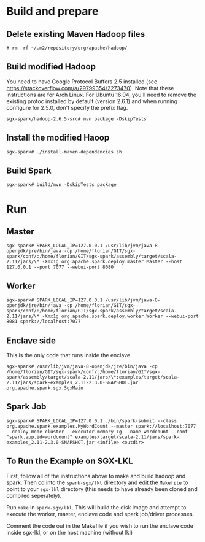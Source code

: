 
# Build and prepare

## Delete existing Maven Hadoop files

`# rm -rf ~/.m2/repository/org/apache/hadoop/`

## Build modified Hadoop

You need to have Google Protocol Buffers 2.5 installed (see https://stackoverflow.com/a/29799354/2273470).
Note that these instructions are for Arch Linux. For Ubuntu 16.04, you'll need to remove the existing
protoc installed by default (version 2.6.1) and when running configure for 2.5.0, don't
specify the prefix flag.

`sgx-spark/hadoop-2.6.5-src# mvn package -DskipTests`

## Install the modified Haoop

`sgx-spark# ./install-maven-dependencies.sh`

## Build Spark

`sgx-spark# build/mvn -DskipTests package`


# Run 

## Master

`sgx-spark# SPARK_LOCAL_IP=127.0.0.1 /usr/lib/jvm/java-8-openjdk/jre/bin/java -cp /home/florian/GIT/sgx-spark/conf/:/home/florian/GIT/sgx-spark/assembly/target/scala-2.11/jars/\* -Xmx1g org.apache.spark.deploy.master.Master --host 127.0.0.1 --port 7077 --webui-port 8080`

## Worker

`sgx-spark# SPARK_LOCAL_IP=127.0.0.1 /usr/lib/jvm/java-8-openjdk/jre/bin/java -cp /home/florian/GIT/sgx-spark/conf/:/home/florian/GIT/sgx-spark/assembly/target/scala-2.11/jars/\* -Xmx1g org.apache.spark.deploy.worker.Worker --webui-port 8081 spark://localhost:7077`

## Enclave side

This is the only code that runs inside the enclave.

`sgx-spark# /usr/lib/jvm/java-8-openjdk/jre/bin/java -cp /home/florian/GIT/sgx-spark/conf/:/home/florian/GIT/sgx-spark/assembly/target/scala-2.11/jars/\*:examples/target/scala-2.11/jars/spark-examples_2.11-2.3.0-SNAPSHOT.jar org.apache.spark.sgx.SgxMain`

## Spark Job

`sgx-spark# SPARK_LOCAL_IP=127.0.0.1 ./bin/spark-submit --class org.apache.spark.examples.MyWordCount --master spark://localhost:7077 --deploy-mode cluster --executor-memory 1g --name wordcount --conf "spark.app.id=wordcount" examples/target/scala-2.11/jars/spark-examples_2.11-2.3.0-SNAPSHOT.jar <infile> <outdir>`

## To Run the Example on SGX-LKL 

First, follow all of the instructions above to make and build hadoop and spark. Then cd into the `spark-sgx/lkl`
directory and edit the `Makefile` to point to your `sgx-lkl` directory (this needs to have already been cloned and compiled
seperately).

Run `make` in `spark-sgx/lkl`. This will build the disk image and attempt to execute the worker, master, enclave code and spark
job/driver processes.

Comment the code out in the Makefile if you wish to run the enclave code inside sgx-lkl, or on the host machine (without lkl)
